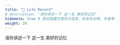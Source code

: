 ```yaml
---
title: "🌈 Life Record"
# description: "请你讲述一下 这一生 美好的记忆"
hidemeta: true # 是否隐藏文章的元信息，如发布日期、作者等  
weight: 20
---
```


请你讲述一下 这一生 美好的记忆
